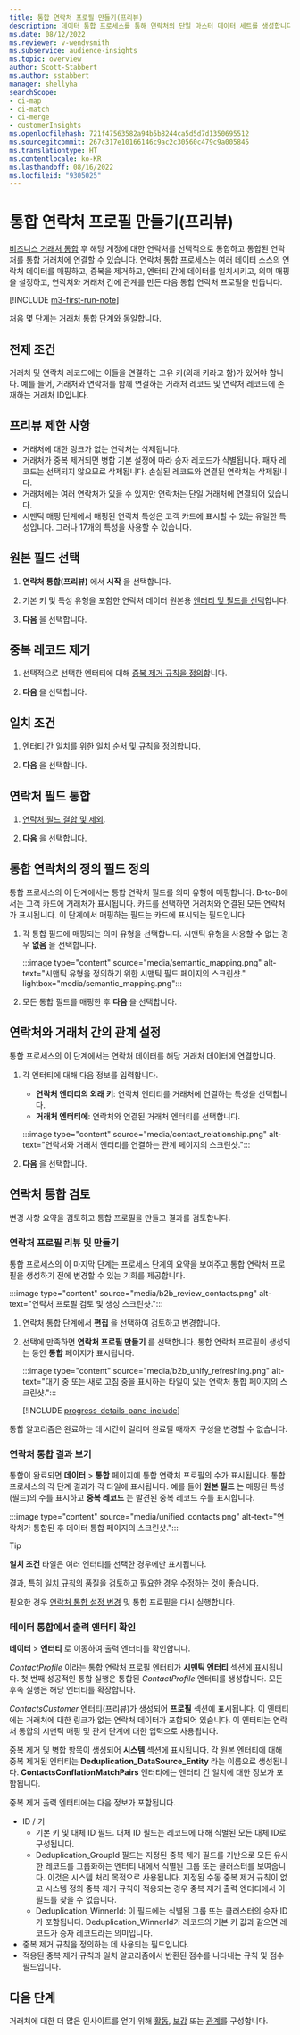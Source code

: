 ```yaml
---
title: 통합 연락처 프로필 만들기(프리뷰)
description: 데이터 통합 프로세스를 통해 연락처의 단일 마스터 데이터 세트를 생성합니다.
ms.date: 08/12/2022
ms.reviewer: v-wendysmith
ms.subservice: audience-insights
ms.topic: overview
author: Scott-Stabbert
ms.author: sstabbert
manager: shellyha
searchScope:
- ci-map
- ci-match
- ci-merge
- customerInsights
ms.openlocfilehash: 721f47563582a94b5b8244ca5d5d7d1350695512
ms.sourcegitcommit: 267c317e10166146c9ac2c30560c479c9a005845
ms.translationtype: HT
ms.contentlocale: ko-KR
ms.lasthandoff: 08/16/2022
ms.locfileid: "9305025"
---
```

# <a name="create-a-unified-contact-profile-preview"></a>통합 연락처 프로필 만들기(프리뷰)

[비즈니스 거래처 통합](map-entities.md) 후 해당 계정에 대한 연락처를 선택적으로 통합하고 통합된 연락처를 통합 거래처에 연결할 수 있습니다. 연락처 통합 프로세스는 여러 데이터 소스의 연락처 데이터를 매핑하고, 중복을 제거하고, 엔터티 간에 데이터를 일치시키고, 의미 매핑을 설정하고, 연락처와 거래처 간에 관계를 만든 다음 통합 연락처 프로필을 만듭니다.

[!INCLUDE [m3-first-run-note](includes/m3-first-run-note.md)]

처음 몇 단계는 거래처 통합 단계와 동일합니다.

## <a name="prerequisites"></a>전제 조건

거래처 및 연락처 레코드에는 이들을 연결하는 고유 키(외래 키라고 함)가 있어야 합니다. 예를 들어, 거래처와 연락처를 함께 연결하는 거래처 레코드 및 연락처 레코드에 존재하는 거래처 ID입니다.

## <a name="preview-limitations"></a>프리뷰 제한 사항

- 거래처에 대한 링크가 없는 연락처는 삭제됩니다.
- 거래처가 중복 제거되면 병합 기본 설정에 따라 승자 레코드가 식별됩니다. 패자 레코드는 선택되지 않으므로 삭제됩니다. 손실된 레코드와 연결된 연락처는 삭제됩니다.
- 거래처에는 여러 연락처가 있을 수 있지만 연락처는 단일 거래처에 연결되어 있습니다.
- 시맨틱 매핑 단계에서 매핑된 연락처 특성은 고객 카드에 표시할 수 있는 유일한 특성입니다. 그러나 17개의 특성을 사용할 수 있습니다.

## <a name="select-source-fields"></a>원본 필드 선택

1. **연락처 통합(프리뷰)** 에서 **시작** 을 선택합니다.

1. 기본 키 및 특성 유형을 포함한 연락처 데이터 원본용 [엔터티 및 필드를 선택](map-entities.md)합니다.

1. **다음** 을 선택합니다.

## <a name="remove-duplicate-records"></a>중복 레코드 제거

1. 선택적으로 선택한 엔터티에 대해 [중복 제거 규칙을 정의](remove-duplicates.md)합니다.

1. **다음** 을 선택합니다.

## <a name="match-conditions"></a>일치 조건

1. 엔터티 간 일치를 위한 [일치 순서 및 규칙을 정의](match-entities.md)합니다.

1. **다음** 을 선택합니다.

## <a name="unify-contact-fields"></a>연락처 필드 통합

1. [연락처 필드 결합 및 제외](merge-entities.md).

1. **다음** 을 선택합니다.

## <a name="define-the-semantic-fields-for-unified-contacts"></a>통합 연락처의 정의 필드 정의

통합 프로세스의 이 단계에서는 통합 연락처 필드를 의미 유형에 매핑합니다. B-to-B에서는 고객 카드에 거래처가 표시됩니다. 카드를 선택하면 거래처와 연결된 모든 연락처가 표시됩니다. 이 단계에서 매핑하는 필드는 카드에 표시되는 필드입니다.

1. 각 통합 필드에 매핑되는 의미 유형을 선택합니다. 시맨틱 유형을 사용할 수 없는 경우 **없음** 을 선택합니다.

   :::image type="content" source="media/semantic_mapping.png" alt-text="시맨틱 유형을 정의하기 위한 시맨틱 필드 페이지의 스크린샷." lightbox="media/semantic_mapping.png":::

1. 모든 통합 필드를 매핑한 후 **다음** 을 선택합니다.

## <a name="set-the-relationship-between-contacts-and-accounts"></a>연락처와 거래처 간의 관계 설정

통합 프로세스의 이 단계에서는 연락처 데이터를 해당 거래처 데이터에 연결합니다.

1. 각 엔터티에 대해 다음 정보를 입력합니다.

   - **연락처 엔터티의 외래 키**: 연락처 엔터티를 거래처에 연결하는 특성을 선택합니다.
   - **거래처 엔터티에**: 연락처와 연결된 거래처 엔터티를 선택합니다.

   :::image type="content" source="media/contact_relationship.png" alt-text="연락처와 거래처 엔터티를 연결하는 관계 페이지의 스크린샷.":::

1. **다음** 을 선택합니다.

## <a name="review-contact-unification"></a>연락처 통합 검토

변경 사항 요약을 검토하고 통합 프로필을 만들고 결과를 검토합니다.

### <a name="review-and-create-contact-profiles"></a>연락처 프로필 리뷰 및 만들기

통합 프로세스의 이 마지막 단계는 프로세스 단계의 요약을 보여주고 통합 연락처 프로필을 생성하기 전에 변경할 수 있는 기회를 제공합니다.

:::image type="content" source="media/b2b_review_contacts.png" alt-text="연락처 프로필 검토 및 생성 스크린샷.":::

1. 연락처 통합 단계에서 **편집** 을 선택하여 검토하고 변경합니다.

1. 선택에 만족하면 **연락처 프로필 만들기** 를 선택합니다. 통합 연락처 프로필이 생성되는 동안 **통합** 페이지가 표시됩니다.
  
   :::image type="content" source="media/b2b_unify_refreshing.png" alt-text="대기 중 또는 새로 고침 중을 표시하는 타일이 있는 연락처 통합 페이지의 스크린샷.":::

   [!INCLUDE [progress-details-pane-include](includes/progress-details-pane.md)]

통합 알고리즘은 완료하는 데 시간이 걸리며 완료될 때까지 구성을 변경할 수 없습니다.

### <a name="view-the-results-of-contact-unification"></a>연락처 통합 결과 보기

통합이 완료되면 **데이터** > **통합** 페이지에 통합 연락처 프로필의 수가 표시됩니다. 통합 프로세스의 각 단계 결과가 각 타일에 표시됩니다. 예를 들어 **원본 필드** 는 매핑된 특성(필드)의 수를 표시하고 **중복 레코드** 는 발견된 중복 레코드 수를 표시합니다.

:::image type="content" source="media/unified_contacts.png" alt-text="연락처가 통합된 후 데이터 통합 페이지의 스크린샷.":::

> [!TIP]
> **일치 조건** 타일은 여러 엔터티를 선택한 경우에만 표시됩니다.

결과, 특히 [일치 규칙](data-unification-update.md#manage-match-rules)의 품질을 검토하고 필요한 경우 수정하는 것이 좋습니다.

필요한 경우 [연락처 통합 설정 변경](data-unification-update.md) 및 통합 프로필을 다시 실행합니다.

### <a name="verify-output-entities-from-data-unification"></a>데이터 통합에서 출력 엔터티 확인

**데이터** > **엔터티** 로 이동하여 출력 엔터티를 확인합니다.

*ContactProfile* 이라는 통합 연락처 프로필 엔터티가 **시맨틱 엔터티** 섹션에 표시됩니다. 첫 번째 성공적인 통합 실행은 통합된 *ContactProfile* 엔터티를 생성합니다. 모든 후속 실행은 해당 엔터티를 확장합니다.

*ContactsCustomer* 엔터티(프리뷰)가 생성되어 **프로필** 섹션에 표시됩니다. 이 엔터티에는 거래처에 대한 링크가 없는 연락처 데이터가 포함되어 있습니다. 이 엔터티는 연락처 통합의 시맨틱 매핑 및 관계 단계에 대한 입력으로 사용됩니다.

중복 제거 및 병합 항목이 생성되어 **시스템** 섹션에 표시됩니다. 각 원본 엔터티에 대해 중복 제거된 엔터티는 **Deduplication_DataSource_Entity** 라는 이름으로 생성됩니다. **ContactsConflationMatchPairs** 엔터티에는 엔터티 간 일치에 대한 정보가 포함됩니다.

중복 제거 출력 엔터티에는 다음 정보가 포함됩니다.
- ID / 키
  - 기본 키 및 대체 ID 필드. 대체 ID 필드는 레코드에 대해 식별된 모든 대체 ID로 구성됩니다.
  - Deduplication_GroupId 필드는 지정된 중복 제거 필드를 기반으로 모든 유사한 레코드를 그룹화하는 엔터티 내에서 식별된 그룹 또는 클러스터를 보여줍니다. 이것은 시스템 처리 목적으로 사용됩니다. 지정된 수동 중복 제거 규칙이 없고 시스템 정의 중복 제거 규칙이 적용되는 경우 중복 제거 출력 엔터티에서 이 필드를 찾을 수 없습니다.
  - Deduplication_WinnerId: 이 필드에는 식별된 그룹 또는 클러스터의 승자 ID가 포함됩니다. Deduplication_WinnerId가 레코드의 기본 키 값과 같으면 레코드가 승자 레코드라는 의미입니다.
- 중복 제거 규칙을 정의하는 데 사용되는 필드입니다.
- 적용된 중복 제거 규칙과 일치 알고리즘에서 반환된 점수를 나타내는 규칙 및 점수 필드입니다.

## <a name="next-step"></a>다음 단계

거래처에 대한 더 많은 인사이트를 얻기 위해 [활동](activities.md), [보강](enrichment-hub.md) 또는 [관계](relationships.md)를 구성합니다.
